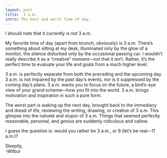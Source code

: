 ```yaml
---
layout: post
title:  3 a.m.
intro: The best and worst time of day.
---
```


I should note that it currently is *not* 3 a.m. 

My favorite time of day (apart from brunch, obviously) is 3 a.m. There’s something about sitting at my desk, illuminated only by the glow of a monitor, the silence disturbed only by the occasional passing car. I wouldn’t really describe it as a “creative” moment—not that it isn’t. Rather, it’s the perfect time to evaluate your life and goals from a much higher level. 

3 a.m. is perfectly separate from both the preceding and the upcoming day. 3 a.m. is not impaired by the past day‘s events, nor is it suppressed by the coming day’s plans. 3 a.m. wants you to focus on the future, a bird’s-eye view of your grand scheme—how you fit into the world. 3 a.m. brings motivation and inspiration in such a pure form.

The worst part is waking up the next day, brought back to the immediacy and dread of life, reviewing the writing, drawing, or creative of 3 a.m. This glimpse into the naïveté and stupor of 3 a.m. Things that seemed perfectly reasonable, personal, and *genius* are suddenly ridiculous and callow. 

I guess the question is: would you rather be 3 a.m., or 9 (let’s be real—11 a.m.)?

Sleepily, <br>
*-Wilbur*

















